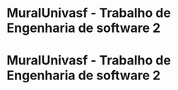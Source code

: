 # MuralUnivasf - Trabalho de Engenharia de software 2
# MuralUnivasf - Trabalho de Engenharia de software 2
